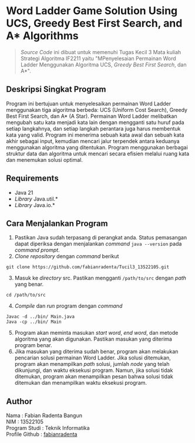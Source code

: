 # Word Ladder Game Solution Using UCS, Greedy Best First Search, and A* Algorithms
> *Source Code* ini dibuat untuk memenuhi Tugas Kecil 3 Mata kuliah Strategi Algoritma IF2211 yaitu "MPenyelesaian Permainan Word Ladder Menggunakan Algoritma UCS, *Greedy Best First Search*, dan A*".

## Deskripsi Singkat Program
Program ini bertujuan untuk menyelesaikan permainan Word Ladder menggunakan tiga algoritma berbeda: UCS (Uniform Cost Search), Greedy Best First Search, dan A* (A Star). Permainan Word Ladder melibatkan mengubah satu kata menjadi kata lain dengan mengganti satu huruf pada setiap langkahnya, dan setiap langkah perantara juga harus membentuk kata yang valid. Program ini menerima sebuah kata awal dan sebuah kata akhir sebagai input, kemudian mencari jalur terpendek antara keduanya menggunakan algoritma yang ditentukan. Program menggunakan berbagai struktur data dan algoritma untuk mencari secara efisien melalui ruang kata dan menemukan solusi optimal.

## Requirements
- Java 21
- *Library* Java.util.*
- *Library* Java.io.*

## Cara Menjalankan Program
1. Pastikan Java sudah terpasang di perangkat anda. Status pemasangan dapat diperiksa dengan menjalankan *command* `java --version` pada *command prompt*.
2. *Clone repository* dengan *command* berikut
```
git clone https://github.com/fabianradenta/Tucil3_13522105.git
``` 
3. Masuk ke *directory* src. Pastikan mengganti `/path/to/src` dengan *path* yang benar.
```
cd /path/to/src
```
4. *Compile* dan *run* program dengan *command*
```
Javac -d ../bin/ Main.java
Java -cp ../bin/ Main
```
5. Program akan meminta masukan *start word*, *end word*, dan metode algoritma yang akan digunakan. Pastikan masukan yang diterima program benar.
6. Jika masukan yang diterima sudah benar, program akan melakukan pencarian solusi permainan Word Ladder. Jika solusi ditemukan, program akan menampilkan *path* solusi, jumlah *node* yang telah dikunjungi, dan waktu eksekusi program. Namun, jika solusi tidak ditemukan, program akan menampilkan pesan bahwa solusi tidak ditemukan dan menampilkan waktu eksekusi program.

## Author
Nama : Fabian Radenta Bangun<br>
NIM : 13522105<br>
Program Studi : Teknik Informatika<br>
Profile Github : [fabianradenta](github.com/fabianradenta)